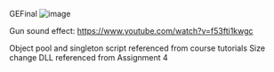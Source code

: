 GEFinal
![image](https://user-images.githubusercontent.com/56047837/146619748-dfab06cc-1deb-49f8-8243-5a59ad04117f.png)

Gun sound effect: https://www.youtube.com/watch?v=f53fti1kwgc

Object pool and singleton script referenced from course tutorials
Size change DLL referenced from Assignment 4
